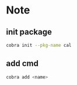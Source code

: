 # Note

## init package

```sh
cobra init --pkg-name cal
```

## add cmd

```sh
cobra add <name>
```
